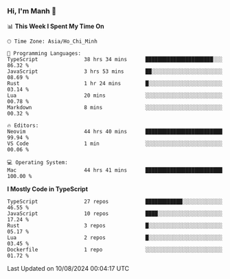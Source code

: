 ### Hi, I'm Manh 👋

<!--START_SECTION:waka-->
📊 **This Week I Spent My Time On** 

```text
🕑︎ Time Zone: Asia/Ho_Chi_Minh

💬 Programming Languages: 
TypeScript               38 hrs 34 mins      ██████████████████████░░░   86.32 % 
JavaScript               3 hrs 53 mins       ██░░░░░░░░░░░░░░░░░░░░░░░   08.69 % 
Rust                     1 hr 24 mins        █░░░░░░░░░░░░░░░░░░░░░░░░   03.14 % 
Lua                      20 mins             ░░░░░░░░░░░░░░░░░░░░░░░░░   00.78 % 
Markdown                 8 mins              ░░░░░░░░░░░░░░░░░░░░░░░░░   00.32 % 

🔥 Editors: 
Neovim                   44 hrs 40 mins      █████████████████████████   99.94 % 
VS Code                  1 min               ░░░░░░░░░░░░░░░░░░░░░░░░░   00.06 % 

💻 Operating System: 
Mac                      44 hrs 41 mins      █████████████████████████   100.00 % 
```

**I Mostly Code in TypeScript** 

```text
TypeScript               27 repos            ████████████░░░░░░░░░░░░░   46.55 % 
JavaScript               10 repos            ████░░░░░░░░░░░░░░░░░░░░░   17.24 % 
Rust                     3 repos             █░░░░░░░░░░░░░░░░░░░░░░░░   05.17 % 
Lua                      2 repos             █░░░░░░░░░░░░░░░░░░░░░░░░   03.45 % 
Dockerfile               1 repo              ░░░░░░░░░░░░░░░░░░░░░░░░░   01.72 % 
```




 Last Updated on 10/08/2024 00:04:17 UTC
<!--END_SECTION:waka-->
